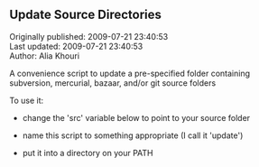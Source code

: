 ## Update Source Directories  
Originally published: 2009-07-21 23:40:53  
Last updated: 2009-07-21 23:40:53  
Author: Alia Khouri  
  
A convenience script to update a pre-specified folder containing 
subversion, mercurial, bazaar, and/or git source folders

To use it: 
    
* change the 'src' variable below to point to your source folder

* name this script to something appropriate (I call it 'update')
    
* put it into a directory on your PATH

